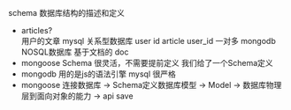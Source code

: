 schema 数据库结构的描述和定义
- articles?  
  用户的文章
  mysql  关系型数据库
  user id
  article user_id
  一对多
  mongodb NOSQL数据库
  基于文档的  doc 
- mongoose Schema
  很灵活，不需要提前定义
  我们给了一个Schema定义
- mongodb 用的是js的语法引擎
  mysql 很严格
- mongoose 连接数据库 -> Schema定义数据库模型 -> Model -> 数据库物理层到面向对象的能力 -> api save
  